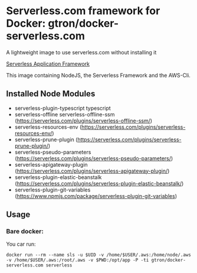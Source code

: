 # Serverless.com framework for Docker: gtron/docker-serverless.com
A lightweight image to use serverless.com without installing it

[Serverless Application Framework](http://serverless.com)

This image containing NodeJS, the Serverless Framework and the AWS-Cli.



## Installed Node Modules

 - serverless-plugin-typescript typescript 
 - serverless-offline serverless-offline-ssm (https://serverless.com/plugins/serverless-offline-ssm/)
 - serverless-resources-env (https://serverless.com/plugins/serverless-resources-env/)
 - serverless-prune-plugin (https://serverless.com/plugins/serverless-prune-plugin/) 
 - serverless-pseudo-parameters (https://serverless.com/plugins/serverless-pseudo-parameters/)
 - serverless-apigateway-plugin (https://serverless.com/plugins/serverless-apigateway-plugin/)
 - serverless-plugin-elastic-beanstalk (https://serverless.com/plugins/serverless-plugin-elastic-beanstalk/)
 - serverless-plugin-git-variables (https://www.npmjs.com/package/serverless-plugin-git-variables)


## Usage

### Bare docker:

You car run:

`docker run --rm --name sls -u $UID -v /home/$USER/.aws:/home/node/.aws -v /home/$USER/.aws:/root/.aws -v $PWD:/opt/app -P -ti gtron/docker-serverless.com serverless`


